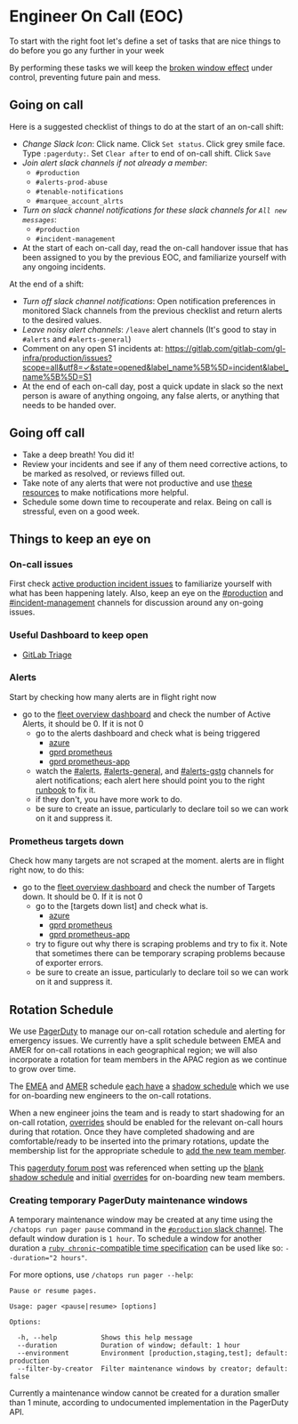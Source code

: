 # Engineer On Call (EOC)

To start with the right foot let's define a set of tasks that are nice things to do before you go
any further in your week

By performing these tasks we will keep the [broken window
effect](https://en.wikipedia.org/wiki/Broken_windows_theory) under control, preventing future pain
and mess.

## Going on call

Here is a suggested checklist of things to do at the start of an on-call shift:

- *Change Slack Icon*: Click name. Click `Set status`. Click grey smile face.
  Type `:pagerduty:`. Set `Clear after` to end of on-call shift. Click `Save`
- *Join alert slack channels if not already a member*:
  - `#production`
  - `#alerts-prod-abuse`
  - `#tenable-notifications`
  - `#marquee_account_alrts`
- *Turn on slack channel notifications for these slack channels for
  `All new messages`*:
  - `#production`
  - `#incident-management`
- At the start of each on-call day, read the on-call handover issue that has
  been assigned to you by the previous EOC, and familiarize yourself with any
  ongoing incidents.

At the end of a shift:

- *Turn off slack channel notifications*: Open notification preferences in monitored Slack channels from the previous checklist and return alerts to the desired values.
- *Leave noisy alert channels*: `/leave` alert channels (It's good to stay in `#alerts` and `#alerts-general`)
- Comment on any open S1 incidents at: https://gitlab.com/gitlab-com/gl-infra/production/issues?scope=all&utf8=✓&state=opened&label_name%5B%5D=incident&label_name%5B%5D=S1
- At the end of each on-call day, post a quick update in slack so the next person is aware of anything ongoing, any false alerts, or anything that needs to be handed over.

## Going off call

- Take a deep breath! You did it!
- Review your incidents and see if any of them need corrective actions, to be marked as resolved, or reviews filled out.
- Take note of any alerts that were not productive and use [these resources](../../docs/monitoring/alert_tuning.md) to make notifications more helpful.
- Schedule some down time to recouperate and relax. Being on call is stressful, even on a good week.

## Things to keep an eye on

### On-call issues

First check [active production incident issues][active-production-incident-issues]
to familiarize yourself with what has been happening lately. Also, keep an eye
on the [#production][slack-production] and
[#incident-management][slack-incident-management] channels for discussion around
any on-going issues.

### Useful Dashboard to keep open

- [GitLab Triage](https://dashboards.gitlab.net/d/RZmbBr7mk/gitlab-triage?orgId=1)

### Alerts

Start by checking how many alerts are in flight right now

-   go to the [fleet overview dashboard](https://dashboards.gitlab.net/d/mnbqU9Smz/fleet-overview?orgId=1) and check the number of Active Alerts, it should be 0. If it is not 0
    -   go to the alerts dashboard and check what is being triggered
        -   [azure][prometheus-azure]
        -   [gprd prometheus][prometheus-gprd]
        -   [gprd prometheus-app][prometheus-app-gprd]
    -   watch the [#alerts][slack-alerts], [#alerts-general][slack-alerts-general], and [#alerts-gstg][slack-alerts-gstg] channels for alert notifications; each alert here should point you to the right [runbook][runbook-repo] to fix it.
    -   if they don't, you have more work to do.
    -   be sure to create an issue, particularly to declare toil so we can work on it and suppress it.

### Prometheus targets down

Check how many targets are not scraped at the moment. alerts are in flight right now, to do this:

-   go to the [fleet overview dashboard](https://dashboards.gitlab.net/dashboard/db/fleet-overview) and check the number of Targets down. It should be 0. If it is not 0
    -   go to the [targets down list] and check what is.
        -   [azure][prometheus-azure-targets-down]
        -   [gprd prometheus][prometheus-gprd-targets-down]
        -   [gprd prometheus-app][prometheus-app-gprd-targets-down]
    -   try to figure out why there is scraping problems and try to fix it. Note that sometimes there can be temporary scraping problems because of exporter errors.
    -   be sure to create an issue, particularly to declare toil so we can work on it and suppress it.

## Rotation Schedule

We use [PagerDuty](https://gitlab.pagerduty.com) to manage our on-call rotation schedule and
alerting for emergency issues. We currently have a split schedule between EMEA and AMER for on-call
rotations in each geographical region; we will also incorporate a rotation for team members in the
APAC region as we continue to grow over time.

The [EMEA][pagerduty-emea] and [AMER][pagerduty-amer] schedule [each have][pagerduty-emea-shadow] a
[shadow schedule][pagerduty-amer-shadow] which we use for on-boarding new engineers to the on-call
rotations.

When a new engineer joins the team and is ready to start shadowing for an on-call rotation,
[overrides][pagerduty-overrides] should be enabled for the relevant on-call hours during that
rotation. Once they have completed shadowing and are comfortable/ready to be inserted into the
primary rotations, update the membership list for the appropriate schedule to [add the new team
member][pagerduty-add-user].

This [pagerduty forum post][pagerduty-shadow-schedule] was referenced when setting up the [blank
shadow schedule][pagerduty-blank-schedule] and initial [overrides][pagerduty-overrides] for
on-boarding new team members.

### Creating temporary PagerDuty maintenance windows

A temporary maintenance window may be created at any time using the `/chatops run pager pause`
command in the [`#production` slack channel](https://gitlab.slack.com/archives/C101F3796). The
default window duration is `1 hour`. To schedule a window for another duration a
[`ruby chronic`-compatible time specification](https://github.com/mojombo/chronic#examples) can be used like so: `--duration="2 hours"`.

For more options, use `/chatops run pager --help`:

```
Pause or resume pages.

Usage: pager <pause|resume> [options]

Options:

  -h, --help           Shows this help message
  --duration           Duration of window; default: 1 hour
  --environment        Environment [production,staging,test]; default: production
  --filter-by-creator  Filter maintenance windows by creator; default: false
```

Currently a maintenance window cannot be created for a duration smaller than 1 minute, according
to undocumented implementation in the PagerDuty API.


[on-call-issues]:                   https://gitlab.com/gitlab-com/gl-infra/reliability/-/issues?scope=all&utf8=%E2%9C%93&&state=all&label_name[]=oncall
[active-production-incident-issues]:https://gitlab.com/gitlab-com/gl-infra/production/issues?state=open&label_name[]=Incident::Active

[pagerduty-add-user]:               https://support.pagerduty.com/docs/editing-schedules#section-adding-users
[pagerduty-amer]:                   https://gitlab.pagerduty.com/schedules#PKN8L5Q
[pagerduty-amer-shadow]:            https://gitlab.pagerduty.com/schedules#P0HRY7O
[pagerduty-blank-schedule]:         https://community.pagerduty.com/t/creating-a-blank-schedule/212
[pagerduty-emea]:                   https://gitlab.pagerduty.com/schedules#PWDTHYI
[pagerduty-emea-shadow]:            https://gitlab.pagerduty.com/schedules#PSWRHSH
[pagerduty-overrides]:              https://support.pagerduty.com/docs/editing-schedules#section-create-and-delete-overrides
[pagerduty-shadow-schedule]:        https://community.pagerduty.com/t/creating-a-shadow-schedule-to-onboard-new-employees/214

[prometheus-azure]:                 https://prometheus.gitlab.com/alerts
[prometheus-azure-targets-down]:    https://prometheus.gitlab.com/consoles/up.html
[prometheus-gprd]:                  https://prometheus.gprd.gitlab.net/alerts
[prometheus-gprd-targets-down]:     https://prometheus.gprd.gitlab.net/consoles/up.html
[prometheus-app-gprd]:              https://prometheus-app.gprd.gitlab.net/alerts
[prometheus-app-gprd-targets-down]: https://prometheus-app.gprd.gitlab.net/consoles/up.html

[runbook-repo]:                     https://gitlab.com/gitlab-com/runbooks

[slack-alerts]:                     https://gitlab.slack.com/channels/alerts
[slack-alerts-general]:             https://gitlab.slack.com/channels/alerts-general
[slack-alerts-gstg]:                https://gitlab.slack.com/channels/alerts-gstg
[slack-incident-management]:        https://gitlab.slack.com/channels/incident-management
[slack-production]:                 https://gitlab.slack.com/channels/production
